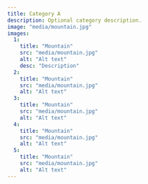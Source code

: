 ```yaml
---
title: Category A
description: Optional category description.
image: "media/mountain.jpg"
images:
  1:
    title: "Mountain"
    src: "media/mountain.jpg"
    alt: "Alt text"
    desc: "Description"
  2:
    title: "Mountain"
    src: "media/mountain.jpg"
    alt: "Alt text"
  3:
    title: "Mountain"
    src: "media/mountain.jpg"
    alt: "Alt text"
  4:
    title: "Mountain"
    src: "media/mountain.jpg"
    alt: "Alt text"
  5:
    title: "Mountain"
    src: "media/mountain.jpg"
    alt: "Alt text"
---
```

